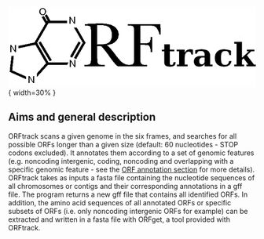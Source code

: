 ![LOGO_ORFtrack](./img/icons/Logo_ORFtrack.png){ width=30% }
## Aims and general description

ORFtrack scans a given genome in the six frames, and searches for 
all possible ORFs longer than a given size (default: 60 nucleotides -
STOP codons excluded). It annotates them according to a set of genomic features (e.g. noncoding intergenic,
coding, noncoding and overlapping with a specific genomic feature - see
the [ORF annotation section](./orftrack_annotation.md) for more details). 
ORFtrack takes as inputs a fasta file containing the nucleotide
sequences of all chromosomes or contigs and their corresponding 
annotations in a gff file. The program returns a new gff file that contains all
identified ORFs. In addition, the amino acid sequences of 
all annotated ORFs or specific subsets of ORFs (i.e. only noncoding intergenic ORFs for example)
can be extracted and written in a fasta file with ORFget, a tool 
provided with ORFtrack. 
